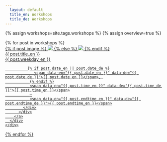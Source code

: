 ```yaml
---
  layout: default
  title_en: Workshops
  title_de: Workshops
---
```


{% assign workshops=site.tags.workshops %}
{% assign overview=true %}

<div class="gallery">
  {% for post in workshops %}
    <div class="gallery__item">
      <div class="post">
        <a  class="post__link"
            href="{{ post.url | prepend: site.baseurl }}">
          <div class="post__img">
            {% if post.image %}
              <img src="{{ site.baseurl }}/img/{{ post.image }}" class="img-flex" />
            {% else %}
              <img src="{{ site.baseurl }}/img/class-placeholder-01.jpg" class="img-flex" />
            {% endif %}
          </div>
          <div  class="post__meta">
            <span data-en="{{ post.title_en }}" data-de="{{ post.title_de }}">
              {{ post.title_en }}
            </span>
            <div class="post__meta__hidden">
               <span data-en="{{ post.weekday_en }}" data-de="{{ post.weekday_de }}">{{ post.weekday_en }}</span>
  
              {% if post.date_en || post.date_de %}
                 <span data-en="{{ post.date_en }}" data-de="{{ post.date_de }}">{{ post.date_en }}</span>, 
               {% endif %}
               <span data-en="{{ post.time_en }}" data-de="{{ post.time_de }}">{{ post.time_en }}</span>
               –
               <span data-en="{{ post.endtime_en }}" data-de="{{ post.endtime_de }}">{{ post.endtime_en }}</span>
            </div>
          </div>
        </a>
      </div>
    </div>
  {% endfor %}
</div>


